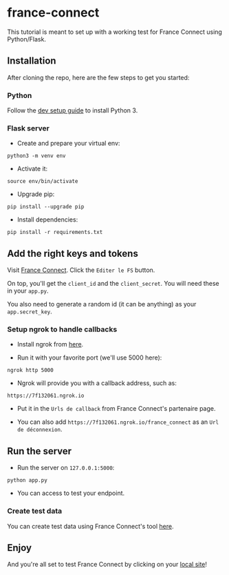 # france-connect

This tutorial is meant to set up with a working test for France Connect using Python/Flask. 

## Installation

After cloning the repo, here are the few steps to get you started:

### Python

Follow the [dev setup guide](https://alan-eu.atlassian.net/wiki/display/101/Dev+setup) to install Python 3.

### Flask server

- Create and prepare your virtual env:

```
python3 -m venv env
```

- Activate it: 

```
source env/bin/activate
```

- Upgrade pip:

```
pip install --upgrade pip
```

- Install dependencies:

```
pip install -r requirements.txt
```

## Add the right keys and tokens
Visit [France Connect](https://partenaires.franceconnect.gouv.fr/monprojet/decouverte).
Click the `Editer le FS` button.

On top, you'll get the `client_id` and the `client_secret`. You will need these in your `app.py`.

You also need to generate a random id (it can be anything) as your `app.secret_key`.

### Setup ngrok to handle callbacks
- Install ngrok from [here](https://ngrok.com/download).

- Run it with your favorite port (we'll use 5000 here):

```
ngrok http 5000
```

- Ngrok will provide you with a callback address, such as: 
```
https://7f132061.ngrok.io
```

- Put it in the `Urls de callback` from France Connect's partenaire page.

- You can also add `https://7f132061.ngrok.io/france_connect` as an `Url de déconnexion`.

## Run the server
- Run the server on `127.0.0.1:5000`:

```
python app.py
```

- You can access [](http://127.0.0.1:5000/france_connect) to test your endpoint.

### Create test data
You can create test data using France Connect's tool [here](https://fip1.integ01.dev-franceconnect.fr/user/create).

## Enjoy
And you're all set to test France Connect by clicking on your [local site](http://127.0.0.1:5000/france_connect)!
